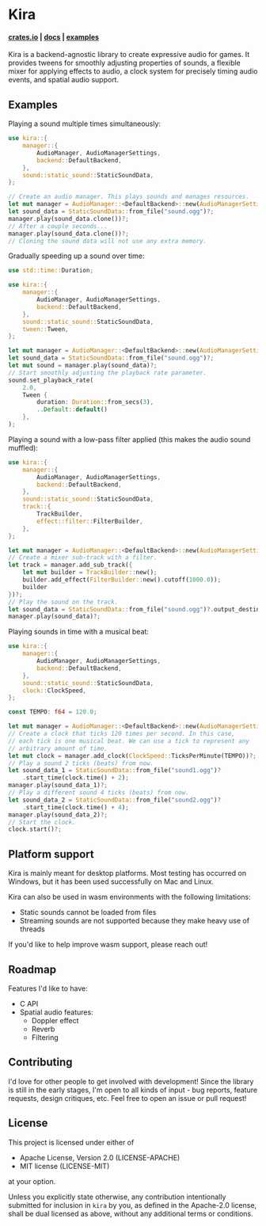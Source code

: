 # Kira

#### [crates.io](https://crates.io/crates/kira) | [docs](https://docs.rs/kira/) | [examples](https://github.com/tesselode/kira-examples)

Kira is a backend-agnostic library to create expressive audio for games. It
provides tweens for smoothly adjusting properties of sounds, a flexible mixer
for applying effects to audio, a clock system for precisely timing audio events,
and spatial audio support.

## Examples

Playing a sound multiple times simultaneously:

```rust
use kira::{
	manager::{
		AudioManager, AudioManagerSettings,
		backend::DefaultBackend,
	},
	sound::static_sound::StaticSoundData,
};

// Create an audio manager. This plays sounds and manages resources.
let mut manager = AudioManager::<DefaultBackend>::new(AudioManagerSettings::default())?;
let sound_data = StaticSoundData::from_file("sound.ogg")?;
manager.play(sound_data.clone())?;
// After a couple seconds...
manager.play(sound_data.clone())?;
// Cloning the sound data will not use any extra memory.
```

Gradually speeding up a sound over time:

```rust
use std::time::Duration;

use kira::{
	manager::{
		AudioManager, AudioManagerSettings,
		backend::DefaultBackend,
	},
	sound::static_sound::StaticSoundData,
	tween::Tween,
};

let mut manager = AudioManager::<DefaultBackend>::new(AudioManagerSettings::default())?;
let sound_data = StaticSoundData::from_file("sound.ogg")?;
let mut sound = manager.play(sound_data)?;
// Start smoothly adjusting the playback rate parameter.
sound.set_playback_rate(
	2.0,
	Tween {
		duration: Duration::from_secs(3),
		..Default::default()
	},
);
```

Playing a sound with a low-pass filter applied (this makes the audio sound
muffled):

```rust
use kira::{
	manager::{
		AudioManager, AudioManagerSettings,
		backend::DefaultBackend,
	},
	sound::static_sound::StaticSoundData,
	track::{
		TrackBuilder,
		effect::filter::FilterBuilder,
	},
};

let mut manager = AudioManager::<DefaultBackend>::new(AudioManagerSettings::default())?;
// Create a mixer sub-track with a filter.
let track = manager.add_sub_track({
	let mut builder = TrackBuilder::new();
	builder.add_effect(FilterBuilder::new().cutoff(1000.0));
	builder
})?;
// Play the sound on the track.
let sound_data = StaticSoundData::from_file("sound.ogg")?.output_destination(&track);
manager.play(sound_data)?;
```

Playing sounds in time with a musical beat:

```rust
use kira::{
	manager::{
		AudioManager, AudioManagerSettings,
		backend::DefaultBackend,
	},
	sound::static_sound::StaticSoundData,
	clock::ClockSpeed,
};

const TEMPO: f64 = 120.0;

let mut manager = AudioManager::<DefaultBackend>::new(AudioManagerSettings::default())?;
// Create a clock that ticks 120 times per second. In this case,
// each tick is one musical beat. We can use a tick to represent any
// arbitrary amount of time.
let mut clock = manager.add_clock(ClockSpeed::TicksPerMinute(TEMPO))?;
// Play a sound 2 ticks (beats) from now.
let sound_data_1 = StaticSoundData::from_file("sound1.ogg")?
	.start_time(clock.time() + 2);
manager.play(sound_data_1)?;
// Play a different sound 4 ticks (beats) from now.
let sound_data_2 = StaticSoundData::from_file("sound2.ogg")?
	.start_time(clock.time() + 4);
manager.play(sound_data_2)?;
// Start the clock.
clock.start()?;
```

## Platform support

Kira is mainly meant for desktop platforms. Most testing has occurred on
Windows, but it has been used successfully on Mac and Linux.

Kira can also be used in wasm environments with the following limitations:

- Static sounds cannot be loaded from files
- Streaming sounds are not supported because they make heavy use of threads

If you'd like to help improve wasm support, please reach out!

## Roadmap

Features I'd like to have:

- C API
- Spatial audio features:
  - Doppler effect
  - Reverb
  - Filtering

## Contributing

I'd love for other people to get involved with development! Since the library is
still in the early stages, I'm open to all kinds of input - bug reports, feature
requests, design critiques, etc. Feel free to open an issue or pull request!

## License

This project is licensed under either of

- Apache License, Version 2.0 (LICENSE-APACHE)
- MIT license (LICENSE-MIT)

at your option.

Unless you explicitly state otherwise, any contribution intentionally submitted
for inclusion in `kira` by you, as defined in the Apache-2.0 license, shall be
dual licensed as above, without any additional terms or conditions.
